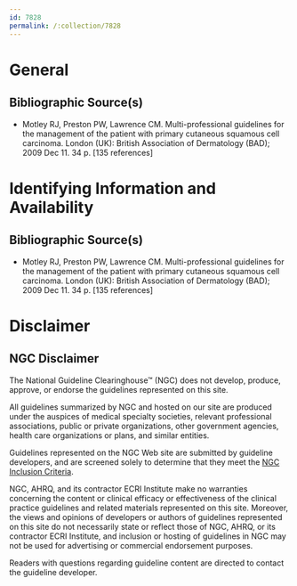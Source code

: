 ```yaml
---
id: 7828
permalink: /:collection/7828
---
```


# General

## Bibliographic Source(s)

- Motley RJ, Preston PW, Lawrence CM. Multi-professional guidelines for the management of the patient with primary cutaneous squamous cell carcinoma. London (UK): British Association of Dermatology (BAD); 2009 Dec 11. 34 p. [135 references]

# Identifying Information and Availability

## Bibliographic Source(s)

- Motley RJ, Preston PW, Lawrence CM. Multi-professional guidelines for the management of the patient with primary cutaneous squamous cell carcinoma. London (UK): British Association of Dermatology (BAD); 2009 Dec 11. 34 p. [135 references]

# Disclaimer

## NGC Disclaimer

The National Guideline Clearinghouse™ (NGC) does not develop, produce, approve, or endorse the guidelines represented on this site.

All guidelines summarized by NGC and hosted on our site are produced under the auspices of medical specialty societies, relevant professional associations, public or private organizations, other government agencies, health care organizations or plans, and similar entities.

Guidelines represented on the NGC Web site are submitted by guideline developers, and are screened solely to determine that they meet the [NGC Inclusion Criteria](/help-and-about/summaries/inclusion-criteria).

NGC, AHRQ, and its contractor ECRI Institute make no warranties concerning the content or clinical efficacy or effectiveness of the clinical practice guidelines and related materials represented on this site. Moreover, the views and opinions of developers or authors of guidelines represented on this site do not necessarily state or reflect those of NGC, AHRQ, or its contractor ECRI Institute, and inclusion or hosting of guidelines in NGC may not be used for advertising or commercial endorsement purposes.

Readers with questions regarding guideline content are directed to contact the guideline developer.

